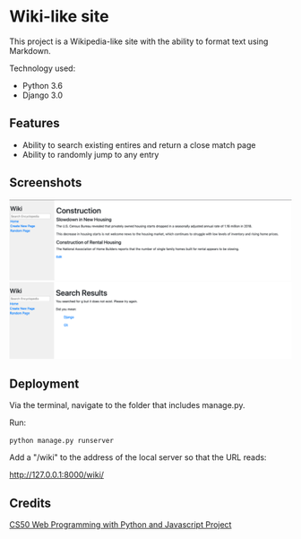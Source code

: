 # Wiki-like site

This project is a Wikipedia-like site with the ability to format text using Markdown.

Technology used:

- Python 3.6
- Django 3.0

## Features

- Ability to search existing entires and return a close match page
- Ability to randomly jump to any entry

## Screenshots

![Entry Page](encyclopedia/screenshot/example.png)
![Search Result](encyclopedia/screenshot/search_result.png)

## Deployment

Via the terminal, navigate to the folder that includes manage.py.

Run:

`python manage.py runserver`

Add a "/wiki" to the address of the local server so that the URL reads:

http://127.0.0.1:8000/wiki/

## Credits

[CS50 Web Programming with Python and Javascript Project](https://cs50.harvard.edu/web/2020/projects/1/wiki/)
